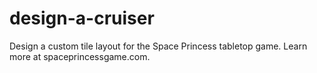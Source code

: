 # design-a-cruiser
Design a custom tile layout for the Space Princess tabletop game. Learn more at spaceprincessgame.com.
